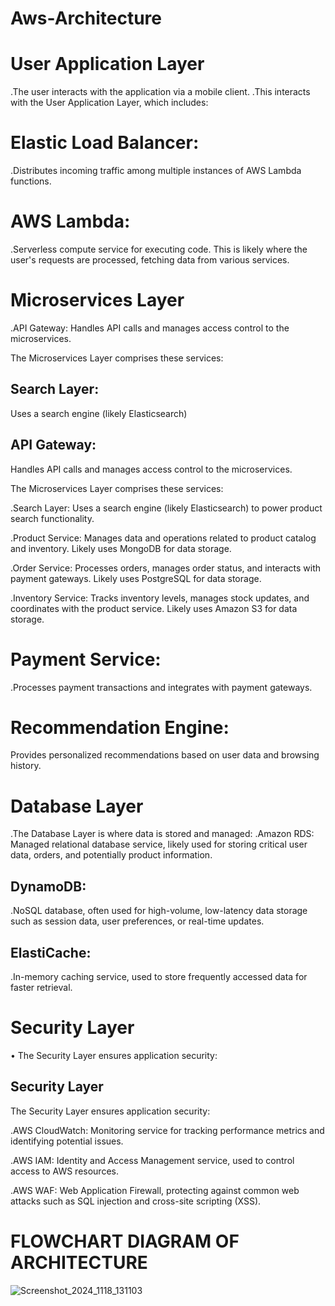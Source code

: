 # Aws-Architecture

# User Application Layer
.The user interacts with the application via a mobile client.
.This interacts with the User Application Layer, which includes:

# Elastic Load Balancer: 
.Distributes incoming traffic among multiple instances of AWS Lambda functions.

# AWS Lambda:
.Serverless compute service for executing code. This is likely where the user's requests are processed, fetching data from various services.

# Microservices Layer

.API Gateway: Handles API calls and manages access control to the microservices.

The Microservices Layer comprises these services:

## Search Layer:
Uses a search engine (likely Elasticsearch)

## API Gateway: 
Handles API calls and manages access control to the microservices.

The Microservices Layer comprises these services:

.Search Layer: Uses a search engine (likely Elasticsearch) to power product search functionality.

.Product Service: Manages data and operations related to product catalog and inventory. Likely uses MongoDB for data storage.

.Order Service: Processes orders, manages order status, and interacts with payment gateways. Likely uses PostgreSQL for data storage.

.Inventory Service: Tracks inventory levels, manages stock updates, and coordinates with the product service. Likely uses Amazon S3 for data storage.

# Payment Service: 
.Processes payment transactions and integrates with payment gateways.

# Recommendation Engine:
Provides personalized recommendations based on user data and browsing history.

# Database Layer
.The Database Layer is where data is stored and managed:
.Amazon RDS: Managed relational database service, likely used for storing critical user data, orders, and potentially product information.

## DynamoDB:
.NoSQL database, often used for high-volume, low-latency data storage such as session data, user preferences, or real-time updates.

## ElastiCache:
.In-memory caching service, used to store frequently accessed data for faster retrieval.

# Security Layer
• The Security Layer ensures application security:

## Security Layer

The Security Layer ensures application security:

.AWS CloudWatch: Monitoring service for tracking performance metrics and identifying potential issues.

.AWS IAM: Identity and Access Management service, used to control access to AWS resources.

.AWS WAF: Web Application Firewall, protecting against common web attacks such as SQL injection and cross-site scripting (XSS).

# FLOWCHART DIAGRAM OF ARCHITECTURE 
![Screenshot_2024_1118_131103](https://github.com/user-attachments/assets/09fd4721-0b7b-4205-816d-c38134f6d80e)

